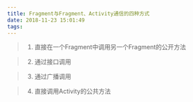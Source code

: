 ```yaml
---
title: Fragment与Fragment、Activity通信的四种方式
date: 2018-11-23 15:01:49
tags:
---
```


>1. 直接在一个Fragment中调用另一个Fragment的公开方法

>2. 通过接口调用

>3. 通过广播调用

>4. 直接调用Activity的公共方法

